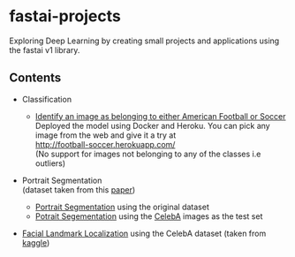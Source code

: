 # fastai-projects
Exploring Deep Learning by creating small projects and applications using the fastai v1 library. 

## Contents 

* Classification
  * [Identify an image as belonging to either American Football or Soccer](http://nbviewer.jupyter.org/github/azfarkhoja305/fastai-projects/blob/master/American-Football%20vs%20Soccer/Football%20Vs%20Football%20%21%20Ohh%20wait%20the%20Americans%20call%20it%20soccer.ipynb)  
Deployed the model using Docker and Heroku. You can pick any image from the web and give it a try at  
http://football-soccer.herokuapp.com/  
(No support for images not belonging to any of the classes i.e outliers) 

* Portrait Segmentation    
(dataset taken from this [paper](http://xiaoyongshen.me/webpage_portrait/papers/portrait_eg16.pdf))
  * [Portrait Segmentation](http://nbviewer.jupyter.org/github/azfarkhoja305/fastai-projects/blob/master/Portrait%20Segmentation/1%29%20Portrait%20Segmentation%20with%20original%20dataset%20.ipynb) using the original dataset
  * [Potrait Segementation](http://nbviewer.jupyter.org/github/azfarkhoja305/fastai-projects/blob/master/Portrait%20Segmentation/2%29%20Portrait%20segmentation%20with%20CelebA%20Test.ipynb) using the [CelebA](http://mmlab.ie.cuhk.edu.hk/projects/CelebA.html) images as the test set

* [Facial Landmark Localization](https://nbviewer.jupyter.org/github/azfarkhoja305/fastai-projects/blob/master/Facial%20Landmarks%20Localization%20/Facial%20Landmark%20Localization.ipynb) using the CelebA dataset (taken from [kaggle](https://www.kaggle.com/jessicali9530/celeba-dataset))
